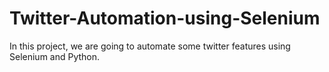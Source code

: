 # Twitter-Automation-using-Selenium
In this project, we are going to automate some twitter features using Selenium and Python. 

